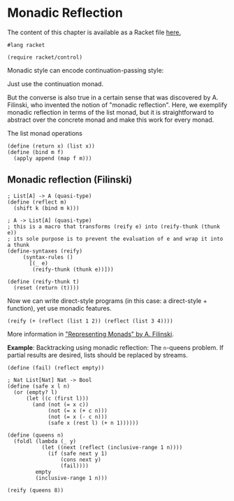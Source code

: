 # Monadic Reflection

The content of this chapter is available as a Racket file [here.](./monadic-reflection.rkt)

```racket
#lang racket

(require racket/control)
```

Monadic style can encode continuation-passing style:

Just use the continuation monad.

But the converse is also true in a certain sense that was
discovered by A. Filinski, who invented the notion of
"monadic reflection". Here, we exemplify monadic reflection
in terms of the list monad, but it is straightforward
to abstract over the concrete monad and make this work
for every monad.

The list monad operations

```racket
(define (return x) (list x))
(define (bind m f)
  (apply append (map f m)))
```
## Monadic reflection (Filinski)

```racket
; List[A] -> A (quasi-type)
(define (reflect m)
  (shift k (bind m k)))

; A -> List[A] (quasi-type)
; this is a macro that transforms (reify e) into (reify-thunk (thunk e))
; its sole purpose is to prevent the evaluation of e and wrap it into a thunk
(define-syntaxes (reify)
     (syntax-rules ()
       [(_ e)
        (reify-thunk (thunk e))]))

(define (reify-thunk t)
  (reset (return (t))))
```

Now we can write direct-style programs (in this case: a direct-style + function), yet use monadic features.

```racket
(reify (+ (reflect (list 1 2)) (reflect (list 3 4))))
```

More information in ["Representing Monads" by A. Filinski](https://doi.org/10.1145/174675.178047).



__Example__: Backtracking using monadic reflection: The `n`-queens problem.
If partial results are desired, lists should be replaced by streams.

```racket
(define (fail) (reflect empty))

; Nat List[Nat] Nat -> Bool
(define (safe x l n)
  (or (empty? l)
      (let ((c (first l)))
        (and (not (= x c))
             (not (= x (+ c n)))
             (not (= x (- c n)))
             (safe x (rest l) (+ n 1))))))

(define (queens n)
  (foldl (lambda (_ y)
           (let ((next (reflect (inclusive-range 1 n))))
             (if (safe next y 1)
                 (cons next y)
                 (fail))))
         empty
         (inclusive-range 1 n)))

(reify (queens 8))
```

